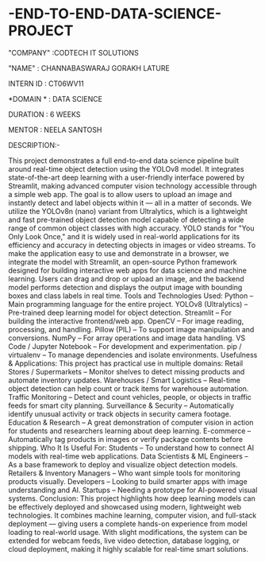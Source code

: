 # -END-TO-END-DATA-SCIENCE-PROJECT
"COMPANY" :CODTECH IT SOLUTIONS

"NAME" : CHANNABASWARAJ GORAKH LATURE

INTERN ID : CT06WV11

*DOMAIN * : DATA SCIENCE

DURATION : 6 WEEKS

MENTOR : NEELA SANTOSH

DESCRIPTION:-

This project demonstrates a full end-to-end data science pipeline built around real-time object detection using the YOLOv8 model. It integrates state-of-the-art deep learning with a user-friendly interface powered by Streamlit, making advanced computer vision technology accessible through a simple web app. The goal is to allow users to upload an image and instantly detect and label objects within it — all in a matter of seconds.
We utilize the YOLOv8n (nano) variant from Ultralytics, which is a lightweight and fast pre-trained object detection model capable of detecting a wide range of common object classes with high accuracy. YOLO stands for "You Only Look Once," and it is widely used in real-world applications for its efficiency and accuracy in detecting objects in images or video streams.
To make the application easy to use and demonstrate in a browser, we integrate the model with Streamlit, an open-source Python framework designed for building interactive web apps for data science and machine learning. Users can drag and drop or upload an image, and the backend model performs detection and displays the output image with bounding boxes and class labels in real time.
Tools and Technologies Used:
Python – Main programming language for the entire project.
YOLOv8 (Ultralytics) – Pre-trained deep learning model for object detection.
Streamlit – For building the interactive frontend/web app.
OpenCV – For image reading, processing, and handling.
Pillow (PIL) – To support image manipulation and conversions.
NumPy – For array operations and image data handling.
VS Code / Jupyter Notebook – For development and experimentation.
pip / virtualenv – To manage dependencies and isolate environments.
Usefulness & Applications:
This project has practical use in multiple domains:
Retail Stores / Supermarkets – Monitor shelves to detect missing products and automate inventory updates.
Warehouses / Smart Logistics – Real-time object detection can help count or track items for warehouse automation.
Traffic Monitoring – Detect and count vehicles, people, or objects in traffic feeds for smart city planning.
Surveillance & Security – Automatically identify unusual activity or track objects in security camera footage.
Education & Research – A great demonstration of computer vision in action for students and researchers learning about deep learning.
E-commerce – Automatically tag products in images or verify package contents before shipping.
Who It Is Useful For:
Students – To understand how to connect AI models with real-time web applications.
Data Scientists & ML Engineers – As a base framework to deploy and visualize object detection models.
Retailers & Inventory Managers – Who want simple tools for monitoring products visually.
Developers – Looking to build smarter apps with image understanding and AI.
Startups – Needing a prototype for AI-powered visual systems.
Conclusion:
This project highlights how deep learning models can be effectively deployed and showcased using modern, lightweight web technologies. It combines machine learning, computer vision, and full-stack deployment — giving users a complete hands-on experience from model loading to real-world usage. With slight modifications, the system can be extended for webcam feeds, live video detection, database logging, or cloud deployment, making it highly scalable for real-time smart solutions.
